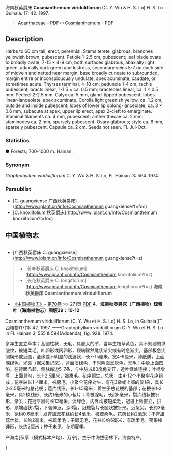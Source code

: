 海南秋英爵床 **Cosmianthemum viriduliflorum** (C. Y. Wu & H. S. Lo) H. S. Lo Guihaia. 17: 42. 1997.

> [Acanthaceae](Acanthaceae-爵床科.md) - [PDF](http://www.iplant.cn/foc/pdf/Acanthaceae.pdf)>>[Cosmianthemum](http://www.iplant.cn/info/Cosmianthemum?t=foc) - [PDF](http://www.iplant.cn/foc/pdf/Cosmianthemum.pdf)

## Description

Herbs to 60 cm tall, erect, perennial. Stems terete, glabrous; branches yellowish brown, pubescent. Petiole 1-2.5 cm, pubescent; leaf blade ovate to broadly ovate, 7-15 × 4-9 cm, both surfaces glabrous, abaxially light green, adaxially dark green and lustrous, secondary veins 5-7 on each side of midvein and netted near margin, base broadly cuneate to subrounded, margin entire or inconspicuously undulate, apex acuminate, caudate, or sometimes acute. Thyrses terminal, 4-10 cm; peduncle 1-4 cm; rachis pubescent; bracts linear, 1-1.5 × ca. 0.5 mm; bracteoles linear, ca. 1 × 0.5 mm. Pedicel 2-2.5 mm. Calyx ca. 5 mm, gland-tipped pubescent; lobes linear-lanceolate, apex acuminate. Corolla light greenish yellow, ca. 1.2 cm, outside and inside pubescent; lobes of lower lip oblong-lanceolate, ca. 3 × 0.6 mm, subacute at apex; upper lip erect, apex 2-cleft to emarginate. Staminal filaments ca. 4 mm, pubescent; anther thecae ca. 2 mm; staminodes ca. 2 mm, sparsely pubescent. Ovary glabrous; style ca. 6 mm, sparsely pubescent. Capsule ca. 2 cm. Seeds not seen. Fl. Jul-Oct.

### Statistics
● Forests; 700-1000 m. Hainan.

### Synonym
*Graptophyllum viriduliflorum* C. Y. Wu & H. S. Lo, Fl. Hainan. 3: 594. 1974.

### Parsublist

* [C.  guangxiense  广西秋英爵床](http://www.iplant.cn/info/Cosmianthemum guangxiense?t=foc)
* [C.  knoxiifolium  秋英爵床](http://www.iplant.cn/info/Cosmianthemum knoxiifolium?t=foc)

## 中国植物志
## 
* [广西秋英爵床  C.  guangxiense](http://www.iplant.cn/info/Cosmianthemum guangxiense?t=z)
> * [节叶秋英爵床  C.  knoxifolium](http://www.iplant.cn/info/Cosmianthemum knoxifolium?t=z)
> * [长花秋英爵床  C.  longiflorum](http://www.iplant.cn/info/Cosmianthemum longiflorum?t=z)
**海南秋英爵床 Cosmianthemum viriduliflorum**

* [《中国植物志》](http://www.iplant.cn/frps)- [第70卷](http://www.iplant.cn/frps/vol/70) >> 271页 [PDF](http://www.iplant.cn/frps/pdf/70/271a.PDF)
**4．海南秋英爵床（广西植物）琼紫叶（海南植物志）图版39：10-12**

Cosmianthemum viriduliflorum (C. Y. Wu et H. S. Lo) H. S. Lo, in Guihaia(广西植物)17(1): 42. 1997. ——Graptophyllum viriduliflorum C. Y. Wu et H. S. Lo in Fl. Hainan 3: 555 & 594(Addenda), fig. 928. 1974.

多年生直立草本；茎圆柱状，无毛，具膨大的节，当年生枝草黄色，具不规则的纵皱纹，被短柔毛。叶卵形或阔卵形，顶端骤然尾状渐尖或有时急渐尖，基部极急尖阔楔形或近圆，全缘或不明显的浅波状，长7-15厘米，宽4-9厘米，薄纸质，上面深绿色，光亮（据采集记录），背面淡绿色，干时两面呈灰色，无毛；中脉上面凹陷，在背面凸起，侧脉每边5-7条，与中脉成80度角叉开，近叶缘处连接；叶柄增厚，上面具沟，长1-2.5厘米，被柔毛。花序顶生，总状，由4-12个小聚伞花序组成；花序轴长1-4厘米，被腺毛，小聚伞花序对生，有花3朵或上部的仅1朵，具长2-2.5毫米的总花梗；苞片线形，长1-1.5毫米，着生于总花梗的基部；花梗长1-2毫米，具2枚线形、长约1毫米的小苞片；萼被腺毛，长约5毫米，裂片线状披针形，渐尖；花冠平展时长12毫米，淡绿色，内外均被短柔毛，冠檐上唇直立，拱形，顶端齿状2裂，下唇伸展，深3裂，冠檐裂片长圆状披针形，近急尖，长约3毫米，宽约0.6毫米；发育雄蕊花丝约长4毫米，被疏柔毛，花药长约2毫米；不育雄蕊丝状，长约2毫米，被疏柔毛；子房无毛，花柱长约6毫米，有疏柔毛。蒴果棒锤形，长约2厘米；种子未见。花期夏季。

产海南[保亭（模式标本产地）、万宁]。生于中海拔密林下。海南特产。

}